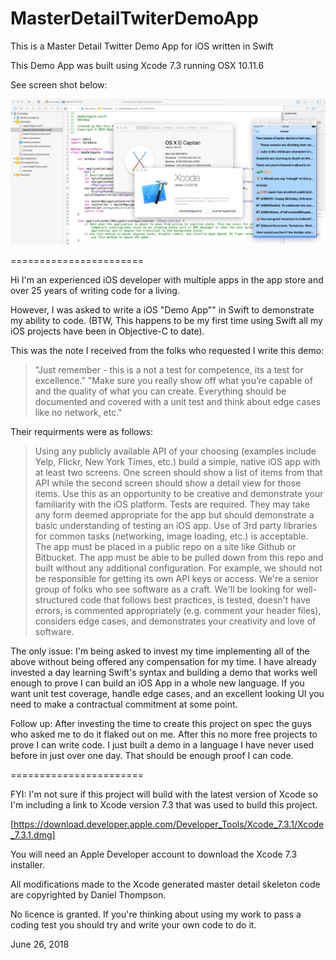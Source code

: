 # MasterDetailTwiterDemoApp

This is a Master Detail Twitter Demo App for iOS written in Swift

This Demo App was built using Xcode 7.3 running OSX 10.11.6 

See screen shot below:

![Build Env](build-env-screenshot.png)

=======================

Hi I'm an experienced iOS developer with multiple apps in the app store and over 25 years of writing code for a living.

However, I was asked to write a iOS "Demo App"" in Swift to demonstrate my ability to code. (BTW, This happens to be my first time using Swift all my iOS projects have been in Objective-C to date).

This was the note I received from the folks who requested I write this demo: 

> "Just remember - this is a not a test for competence, its a test for excellence." "Make sure you really show off what you’re capable of and the quality of what you can create. Everything should be documented and covered with a unit test and think about edge cases like no network, etc."

Their requirments were as follows: 

> Using any publicly available API of your choosing (examples include Yelp, Flickr, New York Times, etc.) build a simple, native iOS app with at least two screens. 
> One screen should show a list of items from that API while the second screen should show a detail view for those items. Use this as an opportunity to be creative and demonstrate your familiarity with the iOS platform.
> Tests are required. They may take any form deemed appropriate for the app but should demonstrate a basic understanding of testing an iOS app.
> Use of 3rd party libraries for common tasks (networking, image loading, etc.) is acceptable.
> The app must be placed in a public repo on a site like Github or Bitbucket.
> The app must be able to be pulled down from this repo and built without any additional configuration. For example, we should not be responsible for getting its own API keys or access.
> We're a senior group of folks who see software as a craft. We'll be looking for well-structured code that follows best practices, is tested, doesn't have errors, is commented appropriately (e.g. comment your header files), considers edge cases, and demonstrates your creativity and love of software.

The only issue: I'm being asked to invest my time implementing all of the above without being offered any compensation for my time.  I have already invested a day learning Swift's syntax and building a demo that works well enough to prove I can build an iOS App in a whole new language.  If you want unit test coverage, handle edge cases, and an excellent looking UI you need to make a contractual commitment at some point.

Follow up: After investing the time to create this project on spec the guys who asked me to do it flaked out on me.  After this no more free projects to prove I can write code.  I just built a demo in a language I have never used before in just over one day.  That should be enough proof I can code.

=======================

FYI: I'm not sure if this project will build with the latest version of Xcode so I'm including a link to Xcode version 7.3 that was used to build this project.

[https://download.developer.apple.com/Developer_Tools/Xcode_7.3.1/Xcode_7.3.1.dmg]

You will need an Apple Developer account to download the Xcode 7.3 installer.

All modifications made to the Xcode generated master detail skeleton code are copyrighted by Daniel Thompson.

No licence is granted. If you're thinking about using my work to pass a coding test you should try and write your own code to do it.

June 26, 2018
